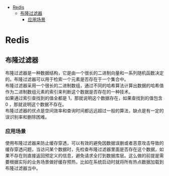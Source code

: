 
- [Redis](#redis)
  - [布隆过滤器](#布隆过滤器)
    - [应用场景](#应用场景)

# Redis
## 布隆过滤器
布隆过滤器是一种数据结构，它是由一个很长的二进制向量和一系列随机函数决定的。布隆过滤器可以用于检索一个元素是否存在于一个集合中。<br>
布隆过滤器采用一个很长的二进制数组，通过不同的哈希算法计算出数据的哈希值作为二进制数组元素的索引来判断这个数据是否存在的一种技术。<br>
如果通过索引查找到的值全都是 1，那就说明这个数据存在，如果查找到的值包含 0 ，那就说明这个数据不存在。<br>
布隆过滤器的优点是空间效率和查询时间都远远超过一般的算法，缺点是有一定的误识别率和删除困难。<br>

 ###  应用场景
 使用布隆过滤器来防止缓存穿透，可以有效的避免因数据误删或者恶意攻击导致的缓存穿透问题，当访问某个数据时，先检查布隆过滤器里面是否存在这个数据，如果不存在则直接返回预定义的信息，避免请求全打到数据库层。这么做的前提是需要根据实际的业务场景做好缓存预热，比如在系统启动时就将所有热点数据加载到布隆过滤器当中。


